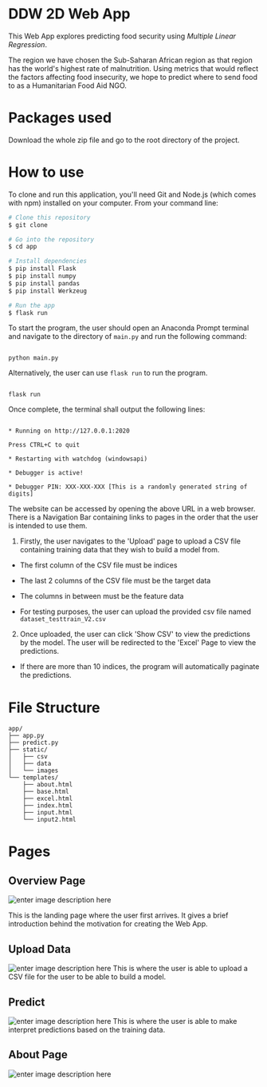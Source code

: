 ﻿# DDW 2D Web App

This Web App explores predicting food security using *Multiple Linear Regression*.
  
The region we have chosen the Sub-Saharan African region as that region has the world's highest rate of malnutrition. Using metrics that would reflect the factors affecting food insecurity, we hope to predict where to send food to as a Humanitarian Food Aid NGO.

# Packages used

Download the whole zip file and go to the root directory of the project.  

# How to use

To clone and run this application, you'll need Git and Node.js (which comes with npm) installed on your computer. From your command line:

```bash
# Clone this repository
$ git clone 

# Go into the repository
$ cd app

# Install dependencies
$ pip install Flask
$ pip install numpy
$ pip install pandas
$ pip install Werkzeug

# Run the app
$ flask run
```

To start the program, the user should open an Anaconda Prompt terminal and navigate to the directory of `main.py` and run the following command:

  

```

python main.py

```

Alternatively, the user can use `flask run` to run the program.

  

```

flask run

```

Once complete, the terminal shall output the following lines:

  

```

* Running on http://127.0.0.1:2020

Press CTRL+C to quit

* Restarting with watchdog (windowsapi)

* Debugger is active!

* Debugger PIN: XXX-XXX-XXX [This is a randomly generated string of digits]

```

The website can be accessed by opening the above URL in a web browser. There is a Navigation Bar containing links to pages in the order that the user is intended to use them.

1. Firstly, the user navigates to the 'Upload' page to upload a CSV file containing training data that they wish to build a model from.

- The first column of the CSV file must be indices

- The last 2 columns of the CSV file must be the target data

- The columns in between must be the feature data

- For testing purposes, the user can upload the provided csv file named `dataset_testtrain_V2.csv`

2. Once uploaded, the user can click 'Show CSV' to view the predictions by the model. The user will be redirected to the 'Excel' Page to view the predictions.

- If there are more than 10 indices, the program will automatically paginate the predictions.
 
  

# File Structure

```  
app/
├── app.py
├── predict.py
├── static/
│   ├── csv
│   ├── data
│   └── images
└── templates/
	├── about.html
	├── base.html
	├── excel.html
	├── index.html
	├── input.html
	└── input2.html
```
# Pages
  
## Overview Page
![enter image description here](https://i.imgur.com/sE5gRhN.png)
  
This is the landing page where the user first arrives. It gives  a brief introduction behind the motivation for creating the Web App.
## Upload Data

  ![enter image description here](https://i.imgur.com/ssZWG9J.png)
This is where the user is able to upload a CSV file for the user to be able to build a model.
## Predict
![enter image description here](https://i.imgur.com/qmGPvLr.png) This is where the user is able to make interpret predictions based on the training data.
## About Page
![enter image description here](https://i.imgur.com/WLwunhW.png)
